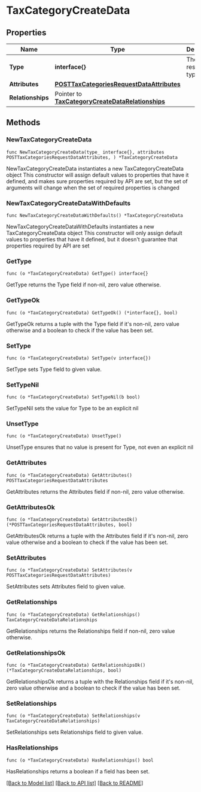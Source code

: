 # TaxCategoryCreateData

## Properties

Name | Type | Description | Notes
------------ | ------------- | ------------- | -------------
**Type** | **interface{}** | The resource&#39;s type | 
**Attributes** | [**POSTTaxCategoriesRequestDataAttributes**](POSTTaxCategoriesRequestDataAttributes.md) |  | 
**Relationships** | Pointer to [**TaxCategoryCreateDataRelationships**](TaxCategoryCreateDataRelationships.md) |  | [optional] 

## Methods

### NewTaxCategoryCreateData

`func NewTaxCategoryCreateData(type_ interface{}, attributes POSTTaxCategoriesRequestDataAttributes, ) *TaxCategoryCreateData`

NewTaxCategoryCreateData instantiates a new TaxCategoryCreateData object
This constructor will assign default values to properties that have it defined,
and makes sure properties required by API are set, but the set of arguments
will change when the set of required properties is changed

### NewTaxCategoryCreateDataWithDefaults

`func NewTaxCategoryCreateDataWithDefaults() *TaxCategoryCreateData`

NewTaxCategoryCreateDataWithDefaults instantiates a new TaxCategoryCreateData object
This constructor will only assign default values to properties that have it defined,
but it doesn't guarantee that properties required by API are set

### GetType

`func (o *TaxCategoryCreateData) GetType() interface{}`

GetType returns the Type field if non-nil, zero value otherwise.

### GetTypeOk

`func (o *TaxCategoryCreateData) GetTypeOk() (*interface{}, bool)`

GetTypeOk returns a tuple with the Type field if it's non-nil, zero value otherwise
and a boolean to check if the value has been set.

### SetType

`func (o *TaxCategoryCreateData) SetType(v interface{})`

SetType sets Type field to given value.


### SetTypeNil

`func (o *TaxCategoryCreateData) SetTypeNil(b bool)`

 SetTypeNil sets the value for Type to be an explicit nil

### UnsetType
`func (o *TaxCategoryCreateData) UnsetType()`

UnsetType ensures that no value is present for Type, not even an explicit nil
### GetAttributes

`func (o *TaxCategoryCreateData) GetAttributes() POSTTaxCategoriesRequestDataAttributes`

GetAttributes returns the Attributes field if non-nil, zero value otherwise.

### GetAttributesOk

`func (o *TaxCategoryCreateData) GetAttributesOk() (*POSTTaxCategoriesRequestDataAttributes, bool)`

GetAttributesOk returns a tuple with the Attributes field if it's non-nil, zero value otherwise
and a boolean to check if the value has been set.

### SetAttributes

`func (o *TaxCategoryCreateData) SetAttributes(v POSTTaxCategoriesRequestDataAttributes)`

SetAttributes sets Attributes field to given value.


### GetRelationships

`func (o *TaxCategoryCreateData) GetRelationships() TaxCategoryCreateDataRelationships`

GetRelationships returns the Relationships field if non-nil, zero value otherwise.

### GetRelationshipsOk

`func (o *TaxCategoryCreateData) GetRelationshipsOk() (*TaxCategoryCreateDataRelationships, bool)`

GetRelationshipsOk returns a tuple with the Relationships field if it's non-nil, zero value otherwise
and a boolean to check if the value has been set.

### SetRelationships

`func (o *TaxCategoryCreateData) SetRelationships(v TaxCategoryCreateDataRelationships)`

SetRelationships sets Relationships field to given value.

### HasRelationships

`func (o *TaxCategoryCreateData) HasRelationships() bool`

HasRelationships returns a boolean if a field has been set.


[[Back to Model list]](../README.md#documentation-for-models) [[Back to API list]](../README.md#documentation-for-api-endpoints) [[Back to README]](../README.md)



